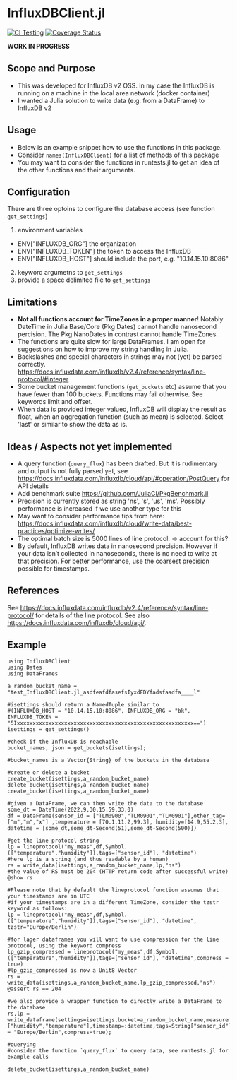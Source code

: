 InfluxDBClient.jl
=================

[![CI Testing](https://github.com/kafisatz/InfluxDBClient.jl/workflows/CI/badge.svg)](https://github.com/kafisatz/InfluxDBClient.jl/actions?query=workflow%3ACI+branch%3Amain)
[![Coverage Status](http://codecov.io/github/kafisatz/InfluxDBClient.jl/coverage.svg?branch=main)](http://codecov.io/github/kafisatz/InfluxDBClient.jl?branch=main)

**WORK IN PROGRESS**

## Scope and Purpose

* This was developed for InfluxDB v2 OSS. In my case the InfluxDB is running on a machine in the local area network (docker container)
* I wanted a Julia solution to write data (e.g. from a DataFrame) to InfluxDB v2

## Usage
* Below is an example snippet how to use the functions in this package. 
* Consider `names(InfluxDBClient)` for a list of methods of this package
* You may want to consider the functions in runtests.jl to get an idea of the other functions and their arguments.

## Configuration
There are three optoins to configure the database access (see function `get_settings`)
1) environment variables
* ENV["INFLUXDB_ORG"] the organization
* ENV["INFLUXDB_TOKEN"] the token to access the InfluxDB
* ENV["INFLUXDB_HOST"] should include the port, e.g. "10.14.15.10:8086"
2) keyword argumetns to `get_settings`
3) provide a space delimited file to `get_settings`

## Limitations
* **Not all functions account for TimeZones in a proper manner**! Notably DateTime in Julia Base/Core (Pkg Dates) cannot handle nanosecond percision. The Pkg NanoDates in contrast cannot handle TimeZones.
* The functions are quite slow for large DataFrames. I am open for suggestions on how to improve my string handling in Julia.
* Backslashes and special characters in strings may not (yet) be parsed correctly. https://docs.influxdata.com/influxdb/v2.4/reference/syntax/line-protocol/#integer 
* Some bucket management functions (`get_buckets` etc) assume that you have fewer than 100 buckets. Functions may fail otherwise. See keywords limit and offset. 
* When data is provided integer valued, InfluxDB will display the result as float, when an aggregation function (such as mean) is selected. Select 'last' or similar to show the data as is.

## Ideas / Aspects not yet implemented
* A query function (`query_flux`) has been drafted. But it is rudimentary and output is not fully parsed yet, see https://docs.influxdata.com/influxdb/cloud/api/#operation/PostQuery for API details
* Add benchmark suite https://github.com/JuliaCI/PkgBenchmark.jl
* Precision is currently stored as string 'ns', 's', 'us', 'ms'. Possibly performance is increased if we use another type for this
* May want to consider performance tips from here: https://docs.influxdata.com/influxdb/cloud/write-data/best-practices/optimize-writes/
* The optimal batch size is 5000 lines of line protocol. -> account for this? 
* By default, InfluxDB writes data in nanosecond precision. However if your data isn’t collected in nanoseconds, there is no need to write at that precision. For better performance, use the coarsest precision possible for timestamps.

## References 
See https://docs.influxdata.com/influxdb/v2.4/reference/syntax/line-protocol/ for details of the line protocol.
See also https://docs.influxdata.com/influxdb/cloud/api/.

## Example 

```
using InfluxDBClient
using Dates
using DataFrames

a_random_bucket_name = "test_InfluxDBClient.jl_asdfeafdfasefsIyxdFDYfadsfasdfa____l"

#isettings should return a NamedTuple similar to 
#(INFLUXDB_HOST = "10.14.15.10:8086", INFLUXDB_ORG = "bk", INFLUXDB_TOKEN = "5Ixxxxxxxxxxxxxxxxxxxxxxxxxxxxxxxxxxxxxxxxxxxxxxxxxxxxxxxx==")
isettings = get_settings()

#check if the InfluxDB is reachable
bucket_names, json = get_buckets(isettings);

#bucket_names is a Vector{String} of the buckets in the database

#create or delete a bucket
create_bucket(isettings,a_random_bucket_name)
delete_bucket(isettings,a_random_bucket_name)
create_bucket(isettings,a_random_bucket_name)

#given a DataFrame, we can then write the data to the database
some_dt = DateTime(2022,9,30,15,59,33,0)
df = DataFrame(sensor_id = ["TLM0900","TLM0901","TLM0901"],other_tag=["m","m","x"] ,temperature = [70.1,11.2,99.3], humidity=[14.9,55.2,3], datetime = [some_dt,some_dt-Second(51),some_dt-Second(500)])

#get the line protocol string
lp = lineprotocol("my_meas",df,Symbol.(["temperature","humidity"]),tags=["sensor_id"], "datetime")
#here lp is a string (and thus readable by a human)
rs = write_data(isettings,a_random_bucket_name,lp,"ns")
#the value of RS must be 204 (HTTP return code after successful write)
@show rs

#Please note that by default the lineprotocol function assumes that your timestamps are in UTC
#if your timestamps are in a different TimeZone, consider the tzstr keyword as follows:
lp = lineprotocol("my_meas",df,Symbol.(["temperature","humidity"]),tags=["sensor_id"], "datetime", tzstr="Europe/Berlin")

#for lager dataframes you will want to use compression for the line protocol, using the keyword compress
lp_gzip_compressed = lineprotocol("my_meas",df,Symbol.(["temperature","humidity"]),tags=["sensor_id"], "datetime",compress = true)
#lp_gzip_compressed is now a Unit8 Vector
rs = write_data(isettings,a_random_bucket_name,lp_gzip_compressed,"ns")
@assert rs == 204

#we also provide a wrapper function to directly write a DataFrame to the database
rs,lp = write_dataframe(settings=isettings,bucket=a_random_bucket_name,measurement="xxmeasurment",data=df,fields=["humidity","temperature"],timestamp=:datetime,tags=String["sensor_id"],tzstr = "Europe/Berlin",compress=true);

#querying 
#consider the function `query_flux` to query data, see runtests.jl for example calls

delete_bucket(isettings,a_random_bucket_name)

```
